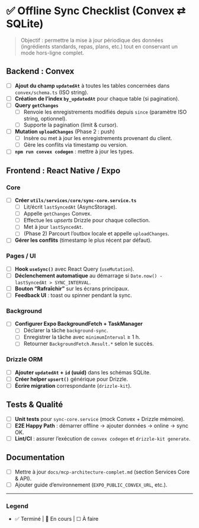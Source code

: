 # ✅ Offline Sync Checklist (Convex ⇄ SQLite)

> Objectif : permettre la mise à jour périodique des données (ingrédients standards, repas, plans, etc.) tout en conservant un mode hors-ligne complet.

## Backend : Convex

- [ ] **Ajout du champ `updatedAt`** à toutes les tables concernées dans `convex/schema.ts` (ISO string).
- [ ] **Création de l’index `by_updatedAt`** pour chaque table (si pagination).
- [ ] **Query `getChanges`**
  - [ ] Renvoie les enregistrements modifiés depuis `since` (paramètre ISO string, optionnel).
  - [ ] Supporte la pagination (limit & cursor).
- [ ] **Mutation `uploadChanges`** (Phase 2 : push)
  - [ ] Insère ou met à jour les enregistrements provenant du client.
  - [ ] Gère les conflits via timestamp ou version.
- [ ] **`npm run convex codegen`** : mettre à jour les types.

## Frontend : React Native / Expo

### Core
- [ ] **Créer `utils/services/core/sync-core.service.ts`**
  - [ ] Lit/écrit `lastSyncedAt` (AsyncStorage).
  - [ ] Appelle `getChanges` Convex.
  - [ ] Effectue les *upserts* Drizzle pour chaque collection.
  - [ ] Met à jour `lastSyncedAt`.
  - [ ] (Phase 2) Parcourt l’outbox locale et appelle `uploadChanges`.
- [ ] **Gérer les conflits** (timestamp le plus récent par défaut).

### Pages / UI
- [ ] **Hook `useSync()`** avec React Query (`useMutation`).
- [ ] **Déclenchement automatique** au démarrage si `Date.now() - lastSyncedAt > SYNC_INTERVAL`.
- [ ] **Bouton “Rafraîchir”** sur les écrans principaux.
- [ ] **Feedback UI** : toast ou spinner pendant la sync.

### Background
- [ ] **Configurer Expo BackgroundFetch + TaskManager**
  - [ ] Déclarer la tâche `background-sync`.
  - [ ] Enregistrer la tâche avec `minimumInterval` ≥ 1 h.
  - [ ] Retourner `BackgroundFetch.Result.*` selon le succès.

### Drizzle ORM
- [ ] **Ajouter `updatedAt` + `id` (uuid)** dans les schémas SQLite.
- [ ] **Créer helper `upsert()`** générique pour Drizzle.
- [ ] **Écrire migration** correspondante (`drizzle-kit`).

## Tests & Qualité
- [ ] **Unit tests** pour `sync-core.service` (mock Convex + Drizzle mémoire).
- [ ] **E2E Happy Path** : démarrer offline → ajouter données → online → sync OK.
- [ ] **Lint/CI** : assurer l’exécution de `convex codegen` et `drizzle-kit generate`.

## Documentation
- [ ] Mettre à jour `docs/mcp-architecture-complet.md` (section Services Core & API).
- [ ] Ajouter guide d’environnement (`EXPO_PUBLIC_CONVEX_URL`, etc.).

---

### Legend
- ✅ Terminé   |   🔄 En cours   |   ☐ À faire
